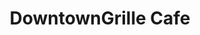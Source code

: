 ---
title: 'DowntownGrille Cafe'
layout: 'layouts/test.html'
intro:
  eyebrow: 'Open Daily 7AM - 3PM. Breakfast everyday until 11 AM.'
  main: '33 South Main Street  Wolfeboro, N.H. 603-569-4504'
  summary: 'TBD'
  buttonText: 'Download Our Menu'
  buttonUrl: '/menu'
  image: '/images/logo.png'
  imageAlt: 'DowntownGrille Cafe logo a ship with a brown sail and a blue sail.'
  soups: 'French Onion, Chicken Noodle, Minestrone'
  specials: 'Lobster Roll, Three-Bean Burrito, Meatloaf'
breakfast:
  title: 'Breakfast'
  summary: 'Wraps'
  summaryTwo: 'Breakfast Sandwiches'
  summaryThree: 'Eggs & Omeletes'
  summaryFour: 'Baked Goods'
  summaryFive: 'Waffles/More'
lunch:
  title: 'Lunch'
  summarySix: 'Cold Sandwiches'
  summarySeven: 'Hot Sandwiches'
  summaryEight: 'Sides'
  summaryNine: 'Soups/Salads'
miscellaneous:
  summaryTen: 'Additions'
  summaryEleven: 'Lattes'
  summaryTwelve: 'Protein Choice'
  summaryThirteen: 'Bread Options'
  summaryFourteen: 'Dressings'
others: 
  inform: 'Please inform someone of any other food allergies that someone in your party may have. Thank you.'
  prices: 'Prices subject to change and do not include 9%; New Hampshire meals tax.'
  rawFood: 'Consuming raw or undercooked meats, poultry, seafood, shellfish, or eggs may increase your risk of food-borne illness.'
metaDesc: 'The friendly staff of the Downtown Grille Cafe warmly welcomes guests to our beautiful location in Wolfeboro, New Hampshire. We offer the finest organic and fair-trade gourmet coffee and tea, several gluten-free options, and unique and delicious breakfast and lunch menus.'
---